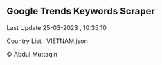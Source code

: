 

## Google Trends Keywords Scraper 
 
Last Update 25-03-2023 , 10:35:10

Country List :
VIETNAM.json



© Abdul Muttaqin 
